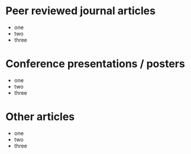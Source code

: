 # Peer reviewed journal articles

- one
- two
- three

# Conference presentations / posters

- one
- two
- three

# Other articles

- one
- two
- three

